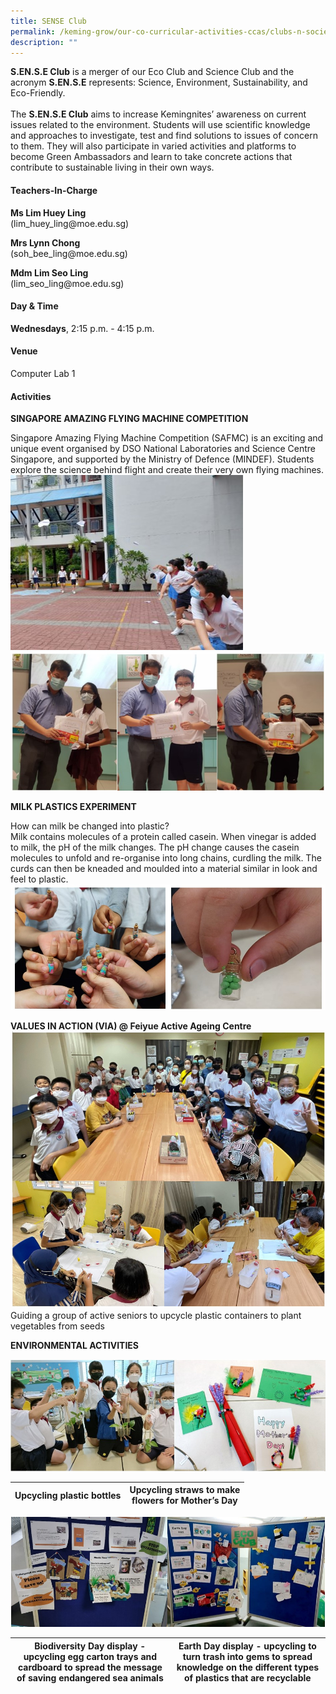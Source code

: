 ```yaml
---
title: SENSE Club
permalink: /keming-grow/our-co-curricular-activities-ccas/clubs-n-societies/science-club/
description: ""
---
```

**S.EN.S.E Club** is a merger of our Eco Club and Science Club and the acronym **S.EN.S.E** represents: Science, Environment, Sustainability, and Eco-Friendly.
<br>
<br>
The **S.EN.S.E Club** aims to increase Kemingnites’ awareness on current issues related to the environment. Students will use scientific knowledge and approaches to investigate, test and find solutions to issues of concern to them. They will also participate in varied activities and platforms to become Green Ambassadors and learn to take concrete actions that contribute to sustainable living in their own ways.
<h4>Teachers-In-Charge</h4>
<p><strong>Ms Lim Huey Ling<br /></strong>(lim_huey_ling@moe.edu.sg)</p>
<p><strong>Mrs Lynn Chong<br /></strong>(soh_bee_ling@moe.edu.sg)</p>
<p><strong>Mdm Lim Seo Ling<br /></strong>(lim_seo_ling@moe.edu.sg)</p>
<h4>Day &amp; Time</h4>
<p><strong>Wednesdays</strong>, 2:15 p.m. - 4:15 p.m.</p>
<h4>Venue</h4>
<p>Computer Lab 1</p>

<h4>Activities </h4>

**SINGAPORE AMAZING FLYING MACHINE COMPETITION**

Singapore Amazing Flying Machine Competition (SAFMC) is an exciting and unique event organised by DSO National Laboratories and Science Centre Singapore, and supported by the Ministry of Defence (MINDEF). Students explore the science behind flight and create their 
very own flying machines.
![](/images/flying%20machine.jpg)
![](/images/flying%20machine%20group.jpg)

**MILK PLASTICS EXPERIMENT**

How can milk be changed into plastic? <br>
Milk contains molecules of a protein called casein. When vinegar is added to milk, the pH of the milk changes. The pH change causes the casein molecules to unfold and re-organise into long chains, curdling the milk. The curds can then be kneaded and moulded into a material similar in look and feel to plastic. 
![](/images/milk.jpg)

**VALUES IN ACTION (VIA) @ Feiyue Active Ageing Centre**
![Guiding a group of active seniors to upcycle plastic containers to plant vegetables from seeds.](/images/ageing%20center.jpg)
Guiding a group of active seniors to upcycle plastic containers to plant vegetables from seeds



**ENVIRONMENTAL ACTIVITIES**

![](/images/env1.jpg)


| Upcycling plastic bottles | Upcycling straws to make<br> flowers for Mother’s Day  |
| -------- | -------- |


![](/images/env2.jpg)


| Biodiversity Day display - upcycling egg carton trays and cardboard to spread the message of saving endangered sea animals  | Earth Day display - upcycling to turn trash into gems to spread knowledge on the different types of plastics that are recyclable |
| -------- | -------- |